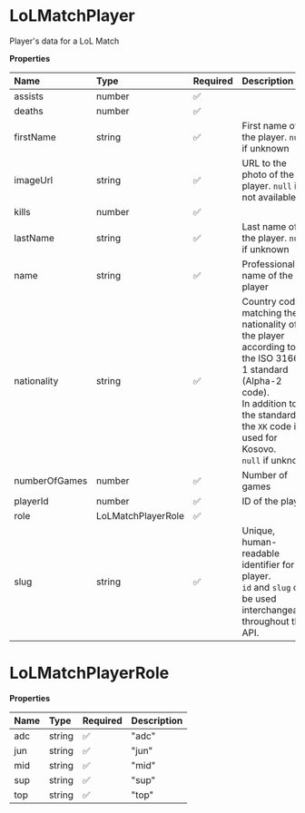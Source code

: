 # LoLMatchPlayer

Player's data for a LoL Match

**Properties**

| Name          | Type               | Required | Description                                                                                                                                                                                         |
| :------------ | :----------------- | :------- | :-------------------------------------------------------------------------------------------------------------------------------------------------------------------------------------------------- |
| assists       | number             | ✅       |                                                                                                                                                                                                     |
| deaths        | number             | ✅       |                                                                                                                                                                                                     |
| firstName     | string             | ✅       | First name of the player. `null` if unknown                                                                                                                                                         |
| imageUrl      | string             | ✅       | URL to the photo of the player. `null` if not available.                                                                                                                                            |
| kills         | number             | ✅       |                                                                                                                                                                                                     |
| lastName      | string             | ✅       | Last name of the player. `null` if unknown                                                                                                                                                          |
| name          | string             | ✅       | Professional name of the player                                                                                                                                                                     |
| nationality   | string             | ✅       | Country code matching the nationality of the player according to the ISO 3166-1 standard (Alpha-2 code). <br/>In addition to the standard, the `XK` code is used for Kosovo. <br/>`null` if unknown |
| numberOfGames | number             | ✅       | Number of games                                                                                                                                                                                     |
| playerId      | number             | ✅       | ID of the player                                                                                                                                                                                    |
| role          | LoLMatchPlayerRole | ✅       |                                                                                                                                                                                                     |
| slug          | string             | ✅       | Unique, human-readable identifier for the player. <br/>`id` and `slug` can be used interchangeably throughout the API.                                                                              |

# LoLMatchPlayerRole

**Properties**

| Name | Type   | Required | Description |
| :--- | :----- | :------- | :---------- |
| adc  | string | ✅       | "adc"       |
| jun  | string | ✅       | "jun"       |
| mid  | string | ✅       | "mid"       |
| sup  | string | ✅       | "sup"       |
| top  | string | ✅       | "top"       |

